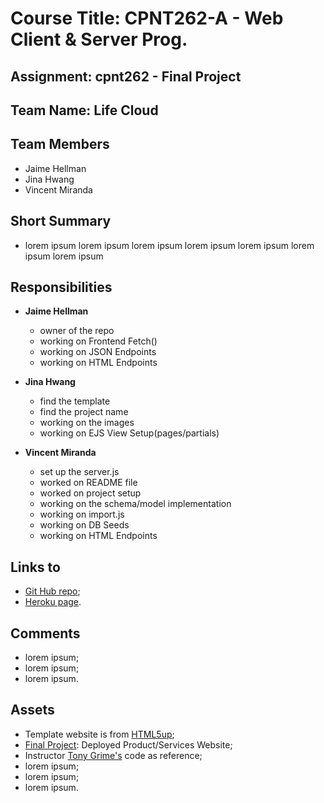 # Course Title: CPNT262-A - Web Client & Server Prog.

## Assignment: cpnt262 - Final Project

## Team Name: Life Cloud

## Team Members
  - Jaime Hellman
  - Jina Hwang
  - Vincent Miranda

## Short Summary
  - lorem ipsum lorem ipsum lorem ipsum lorem ipsum lorem ipsum lorem ipsum lorem ipsum 

## Responsibilities
  - **Jaime Hellman**
    - owner of the repo
    - working on Frontend Fetch()
    - working on JSON Endpoints
    - working on HTML Endpoints
  
  - **Jina Hwang**
    - find the template
    - find the project name
    - working on the images
    - working on EJS View Setup(pages/partials)

  - **Vincent Miranda**
    - set up the server.js
    - worked on README file
    - worked on project setup
    - working on the schema/model implementation
    - working on import.js
    - working on DB Seeds
    - working on HTML Endpoints

## Links to
  - [Git Hub repo](https://github.com/j-hellman/cpnt262-finalProject);
  - [Heroku page](https://cpnt262-final-project.herokuapp.com/).

## Comments
  - lorem ipsum;
  - lorem ipsum;
  - lorem ipsum.

## Assets
  - Template website is from [HTML5up](https://html5up.net/);
  - [Final Project](https://github.com/sait-wbdv/assessments/tree/master/cpnt262/final): Deployed Product/Services Website;
  - Instructor [Tony Grime's](https://github.com/acidtone) code as reference;
  - lorem ipsum;
  - lorem ipsum;
  - lorem ipsum.